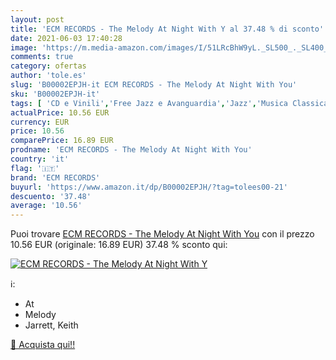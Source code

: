 ```yaml
---
layout: post
title: 'ECM RECORDS - The Melody At Night With Y al 37.48 % di sconto'
date: 2021-06-03 17:40:28
image: 'https://m.media-amazon.com/images/I/51LRcBhW9yL._SL500_._SL400_.jpg'
comments: true
category: ofertas
author: 'tole.es'
slug: 'B00002EPJH-it ECM RECORDS - The Melody At Night With You'
sku: 'B00002EPJH-it'
tags: [ 'CD e Vinili','Free Jazz e Avanguardia','Jazz','Musica Classica','Musica moderna Postbebop','Pop','ecm records', ]
actualPrice: 10.56 EUR
currency: EUR
price: 10.56
comparePrice: 16.89 EUR
prodname: 'ECM RECORDS - The Melody At Night With You'
country: 'it'
flag: '🇮🇹'
brand: 'ECM RECORDS'
buyurl: 'https://www.amazon.it/dp/B00002EPJH/?tag=tolees00-21'
descuento: '37.48'
average: '10.56'
---
```


Puoi trovare [ECM RECORDS - The Melody At Night With You](https://www.amazon.it/dp/B00002EPJH/?tag=tolees00-21) con il prezzo 10.56 EUR (originale: 16.89 EUR) 37.48 % sconto qui:

[![ECM RECORDS - The Melody At Night With Y](https://m.media-amazon.com/images/I/51LRcBhW9yL._SL500_._SL400_.jpg)](https://www.amazon.it/dp/B00002EPJH/?tag=tolees00-21)

ℹ️:

- At
- Melody
- Jarrett, Keith

[🛒 Acquista qui!!](https://www.amazon.it/dp/B00002EPJH/?tag=tolees00-21)
